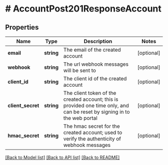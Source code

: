 # # AccountPost201ResponseAccount

## Properties

Name | Type | Description | Notes
------------ | ------------- | ------------- | -------------
**email** | **string** | The email of the created account | [optional]
**webhook** | **string** | The url webhook messages will be sent to | [optional]
**client_id** | **string** | The client id of the created account | [optional]
**client_secret** | **string** | The client token of the created account; this is provided one time only, and can be reset by signing in to the web portal | [optional]
**hmac_secret** | **string** | The hmac secret for the created account; used to verify the authenticity of webhook messages | [optional]

[[Back to Model list]](../../README.md#models) [[Back to API list]](../../README.md#endpoints) [[Back to README]](../../README.md)
